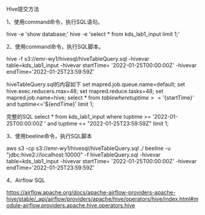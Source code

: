 Hive提交方法

1、使用command命令，执行SQL语句。

hive -e 'show database;'
hive -e 'select * from kds_lab1_input limit 1;'

2、使用command命令，执行SQL脚本。

hive -f s3://emr-wy1/hivesql/hiveTableQuery.sql -hivevar table=kds_lab1_input -hivevar startTime= '2022-01-25T00:00:00Z' -hivevar  endTime='2022-01-25T23:59:59Z'

hiveTableQuery.sql的内容如下
set mapred.job.queue.name=default;
set hive.exec.reducers.max=48;
set mapred.reduce.tasks=48;
set mapred.job.name=hive;
select * from ${table} where tuptime>='${startTime}' and tuptime<='${endTime}' limit 1;

完整的SQL
select * from kds_lab1_input where tuptime >= '2022-01-25T00:00:00Z ' and tuptime <= "2022-01-25T23:59:59Z" limit 1;

3、使用beeline命令，执行SQL脚本

aws s3 -cp s3://emr-wy1/hivesql/hiveTableQuery.sql ./
beeline -u "jdbc:hive2://localhost:10000" -f hiveTableQuery.sql -hivevar table=kds_lab1_input -hivevar startTime= '2022-01-25T00:00:00Z' -hivevar  endTime='2022-01-25T23:59:59Z'


4、Airflow SQL

https://airflow.apache.org/docs/apache-airflow-providers-apache-hive/stable/_api/airflow/providers/apache/hive/operators/hive/index.html#module-airflow.providers.apache.hive.operators.hive